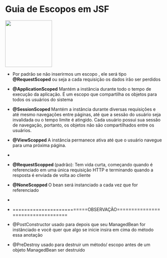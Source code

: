 <h1>Guia de Escopos em JSF </h1> 
<img width=150 src="https://github.com/JoaoLlucaxs/Escopos_JSF/assets/92184255/1cc4a389-549e-47d8-9fa0-e5f020610228"/>

- Por padrão se não inserirmos um escopo , ele será tipo <strong>@RequestScoped</strong> ou seja a cada requisição os dados irão ser perdidos
 
- <strong>@ApplicationScoped</strong> Mantém a instância durante todo o tempo de
execução da aplicação. É um escopo que compartilha os objetos para todos
os usuários do sistema

- <strong>@SessionScoped </strong> Mantém a instância durante diversas requisições e até
mesmo navegações entre páginas, até que a sessão do usuário seja invalidada
ou o tempo limite é atingido. Cada usuário possui sua sessão de navegação,
portanto, os objetos não são compartilhados entre os usuários.

- <strong>@ViewScopped </strong> A instância permanece ativa até que o usuário navegue para
uma próxima página.
- 
- <strong>@RequestScopped </strong> (padrão): Tem vida curta, começando quando é
referenciado em uma única requisição HTTP e terminando quando a
resposta é enviada de volta ao cliente

 - <strong>@NoneScopped </strong> O bean será instanciado a cada vez que for referenciado
 - 
  - ==========================OBSERVAÇÃO==================================
  - @PostConstructor usado para depois que seu ManagedBean for instânciado e você quer que algo se inicie insira em cima do método essa anotação
  - @PreDestroy usado para destruir um método/ escopo antes de um objeto ManagedBean ser destruido

